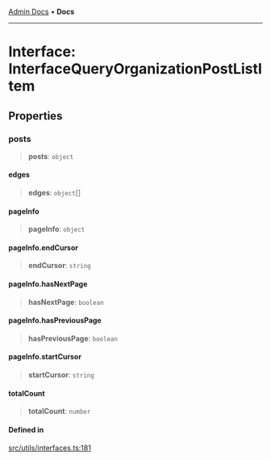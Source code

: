 [Admin Docs](/) • **Docs**

***

# Interface: InterfaceQueryOrganizationPostListItem

## Properties

### posts

> **posts**: `object`

#### edges

> **edges**: `object`[]

#### pageInfo

> **pageInfo**: `object`

#### pageInfo.endCursor

> **endCursor**: `string`

#### pageInfo.hasNextPage

> **hasNextPage**: `boolean`

#### pageInfo.hasPreviousPage

> **hasPreviousPage**: `boolean`

#### pageInfo.startCursor

> **startCursor**: `string`

#### totalCount

> **totalCount**: `number`

#### Defined in

[src/utils/interfaces.ts:181](https://github.com/PalisadoesFoundation/talawa-admin/blob/main/src/utils/interfaces.ts#L181)

